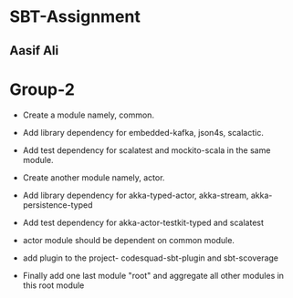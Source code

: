 # SBT-Assignment

## Aasif Ali

# Group-2

- Create a module namely, common.

- Add library dependency for embedded-kafka, json4s, scalactic.

- Add test dependency for scalatest and mockito-scala in the same module.

- Create another module namely, actor.

- Add library dependency for akka-typed-actor, akka-stream, akka-persistence-typed

- Add test dependency for akka-actor-testkit-typed and scalatest

- actor module should be dependent on common module.

- add plugin to the project- codesquad-sbt-plugin and sbt-scoverage

- Finally add one last module "root" and aggregate all other modules in this root module

